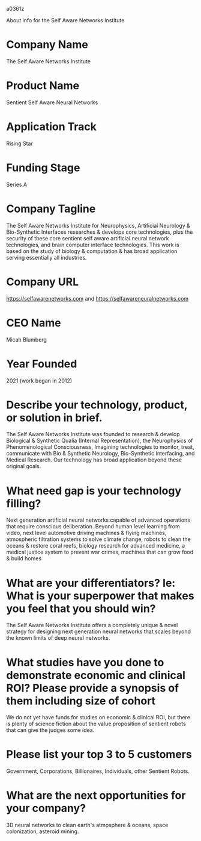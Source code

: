 a0361z

About info for the Self Aware Networks Institute

# Company Name

The Self Aware Networks Institute

# Product Name

Sentient Self Aware Neural Networks 

# Application Track

Rising Star

# Funding Stage

Series A

# Company Tagline 

The Self Aware Networks Institute for Neurophysics, Artificial Neurology & Bio-Synthetic Interfaces researches & develops core technologies, plus the security of these core sentient self aware artificial neural network technologies, and brain computer interface technologies. This work is based on the study of biology & computation & has broad application serving essentially all industries.

# Company URL

https://selfawarenetworks.com and https://selfawareneuralnetworks.com

# CEO Name

Micah Blumberg

# Year Founded

2021 (work began in 2012)

# Describe your technology, product, or solution in brief.

The Self Aware Networks Institute was founded to research & develop Biological & Synthetic Qualia (Internal Representation), the Neurophysics of Phenomenological Consciousness, Imagining technologies to monitor, treat, communicate with Bio & Synthetic Neurology, Bio-Synthetic Interfacing, and Medical Research. Our technology has broad application beyond these original goals.

# What need gap is your technology filling?

Next generation artificial neural networks capable of advanced operations that require conscious deliberation. Beyond human level learning from video, next level automotive driving machines & flying machines, atmospheric filtration systems to solve climate change, robots to clean the oceans & restore coral reefs, biology research for advanced medicine, a medical justice system to prevent war crimes, machines that can grow food & build homes

# What are your differentiators? Ie: What is your superpower that makes you feel that you should win?

The Self Aware Networks Institute offers a completely unique & novel strategy for designing next generation neural networks that scales beyond the known limits of deep neural networks.

# What studies have you done to demonstrate economic and clinical ROI? Please provide a synopsis of them including size of cohort

We do not yet have funds for studies on economic & clinical ROI, but there is plenty of science fiction about the value proposition of sentient robots that can give the judges some idea.

# Please list your top 3 to 5 customers

Government, Corporations, Billionaires, Individuals, other Sentient Robots.

# What are the next opportunities for your company?

3D neural networks to clean earth's atmosphere & oceans, space colonization, asteroid mining.
